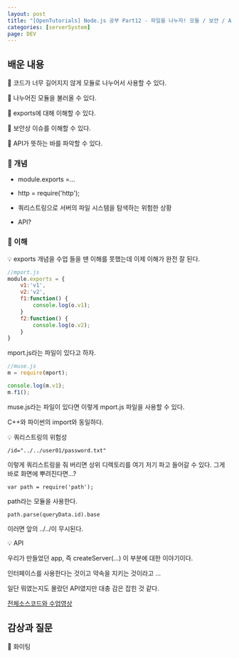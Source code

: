 ```yaml
---
layout: post
title: "[OpenTutorials] Node.js 공부 Part12 - 파일을 나누자! 모듈 / 보안 / API"
categories: [serverSystem]
page: DEV
---
```


## 배운 내용

🐯 코드가 너무 길어지지 않게 모듈로 나누어서 사용할 수 있다.

🐯 나누어진 모듈을 불러올 수 있다.

🐯 exports에 대해 이해할 수 있다.

🐯 보안상 이슈를 이해할 수 있다.

🐯 API가 뜻하는 바를 파악할 수 있다.

### 🐯 개념

- module.exports =...

- http = require('http');

- 쿼리스트링으로 서버의 파일 시스템을 탐색하는 위험한 상황

- API?

### 🐯 이해

💡 exports 개념을 수업 들을 땐 이해를 못했는데 이제 이해가 완전 잘 된다.

```js
//mport.js
module.exports = {
    v1:'v1',
    v2:'v2',
    f1:function() {
        console.log(o.v1);
    }
    f2:function() {
        console.log(o.v2);
    }
}
```

mport.js라는 파일이 있다고 하자.

```js
//muse.js
m = require(mport);

console.log(m.v1);
m.f1();
```

muse.js라는 파일이 있다면 이렇게 mport.js 파일을 사용할 수 있다.

C++와 파이썬의 import와 동일하다.

💡 쿼리스트링의 위험성

    /id="../../user01/password.txt"

이렇게 쿼리스트링을 줘 버리면 상위 디렉토리를 여기 저기 파고 들어갈 수 있다. 그게 바로 화면에 뿌려진다면...?

    var path = require('path');

path라는 모듈을 사용한다.

    path.parse(queryData.id).base

이러면 앞의 ../../이 무시된다.

💡 API

우리가 만들었던 app, 즉 createServer(...) 이 부분에 대한 이야기이다.

인터페이스를 사용한다는 것이고 약속을 지키는 것이라고 ...

일단 뭐였는지도 몰랐던 API였지만 대충 감은 잡힌 것 같다.

[전체소스코드와 수업영상](https://opentutorials.org/module/3549/21153)

## 감상과 질문

🐯 화이팅